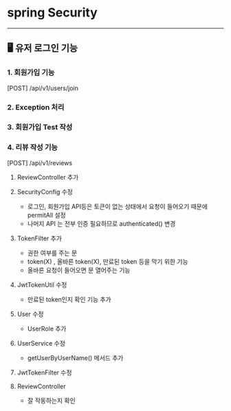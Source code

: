# spring Security

---

## 🖥 유저 로그인 기능

### 1. 회원가입 기능
[POST] /api/v1/users/join


### 2. Exception 처리

### 3. 회원가입 Test 작성


### 4. 리뷰 작성 기능  

[POST] /api/v1/reviews
1. ReviewController 추가

2. SecurityConfig 수정
   - 로그인, 회원가입 API등은 토큰이 없는 상태에서 요청이 들어오기 때문에 permitAll 설정
   - 나머지 API 는 전부 인증 필요하므로 authenticated() 변경

3. TokenFilter 추가
   - 권한 여부를 주는 문
   - token(X) , 올바른 token(X), 만료된 token 등을 막기 위한 기능
   - 올바른 요청이 들어오면 문 열어주는 기능
4. JwtTokenUtil 수정
   - 만료된 token인지 확인 기능 추가
   
5. User 수정
   - UserRole 추가

6. UserService 수정
   - getUserByUserName() 메서드 추가
7. JwtTokenFilter 수정
8. ReviewController 
   - 잘 작동하는지 확인


